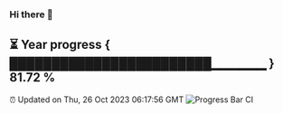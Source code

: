 ### Hi there 👋
⏳ Year progress { ████████████████████████▁▁▁▁▁▁ } 81.72 %
---
⏰ Updated on Thu, 26 Oct 2023 06:17:56 GMT
![Progress Bar CI](https://github.com/liununu/liununu/workflows/Progress%20Bar%20CI/badge.svg)
